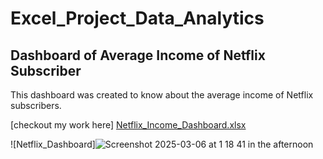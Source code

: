 # Excel_Project_Data_Analytics
## Dashboard of Average Income of Netflix Subscriber								
This dashboard was created to know about the average income of Netflix subscribers.

[checkout my work here] [Netflix_Income_Dashboard.xlsx](https://github.com/user-attachments/files/19113421/Netflix_Income_Dashboard.xlsx)


![Netflix_Dashboard]![Screenshot 2025-03-06 at 1 18 41 in the afternoon](https://github.com/user-attachments/assets/6271af3b-018f-4422-b37f-10c3837539a5)
